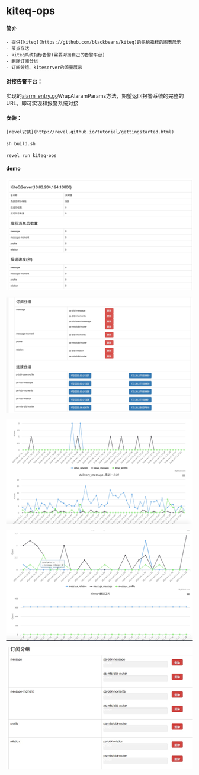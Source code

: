 # kiteq-ops

#### 简介
    - 提供[kiteq](https://github.com/blackbeans/kiteq)的系统指标的图表展示
    - 节点存活
    - kiteq系统指标告警(需要对接自己的告警平台)
    - 删除订阅分组
    - 订阅分组、kiteserver的流量展示
    
#### 对接告警平台：
实现的[alarm_entry.go](https://github.com/blackbeans/kiteq-ops/blob/master/app/models/alarm/alarm_entry.go#L22)WrapAlaramParams方法，期望返回报警系统的完整的URL。即可实现和报警系统对接
    
#### 安装：
    
    [revel安装](http://revel.github.io/tutorial/gettingstarted.html)
    
    sh build.sh

    revel run kiteq-ops

#### demo

![image](./doc/home_1.png)

![image](./doc/home_2.png)

![image](./doc/hours.png)

![image](./doc/days.png)

![image](./doc/limiter.png)
